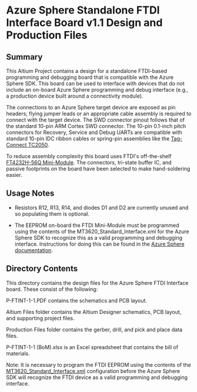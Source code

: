 # Azure Sphere Standalone FTDI Interface Board v1.1 Design and Production Files

## Summary

This Altium Project contains a design for a standalone FTDI-based programming and debugging board that is compatible with the Azure Sphere SDK. This board can be used to interface with devices that do not include an on-board Azure Sphere programming and debug interface (e.g., a production device built around a connectivity module). 

The connections to an Azure Sphere target device are exposed as pin headers; flying jumper leads or an appropriate cable assembly is required to connect with the target device. The SWD connector pinout follows that of the standard 10-pin ARM Cortex SWD connector. The 10-pin 0.1-inch pitch connectors for Recovery, Service and Debug UARTs are compatible with standard 10-pin IDC ribbon cables or spring-pin assemblies like the [Tag-Connect TC2050](http://www.tag-connect.com/TC2050-IDC-NL).

To reduce assembly complexity this board uses FTDI's off-the-shelf [FT4232H-56Q Mini-Module](https://ftdichip.com/wp-content/uploads/2020/07/DS_FT4232H-56Q_Mini_Module.pdf). The connectors, tri-state buffer IC, and passive footprints on the board have been selected to make hand-soldering easier.

## Usage Notes

- Resistors R12, R13, R14, and diodes D1 and D2 are currently unused and so populating them is optional.

- The EEPROM on-board the FTDI Mini-Module must be programmed using the contents of the MT3620_Standard_Interface.xml for the Azure Sphere SDK to recognize this as a valid programming and debugging interface. Instructions for doing this can be found in the [Azure Sphere documentation](https://docs.microsoft.com/en-us/azure-sphere/hardware/mt3620-mcu-program-debug-interface#using-the-ft_prog-gui-application).

## Directory Contents

This directory contains the design files for the Azure Sphere FTDI Interface board. These consist of the following:

P-FTINT-1-1.PDF contains the schematics and PCB layout. 

Altium Files folder contains the Altium Designer schematics, PCB layout, and supporting project files. 

Production Files folder contains the gerber, drill, and pick and place data files.

P-FTINT-1-1 (BoM).xlsx is an Excel spreadsheet that contains the bill of materials.

Note: It is necessary to program the FTDI EEPROM using the contents of the [MT3620_Standard_Interface.xml](https://github.com/Azure/azure-sphere-hardware-designs/tree/main/FTDI) configuration before the Azure Sphere SDK will recognize the FTDI device as a valid programming and debugging interface.
